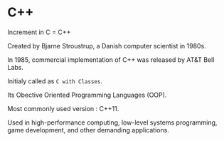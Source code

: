 # C++

Increment in C = C++

Created by Bjarne Stroustrup, a Danish computer scientist in 1980s.

In 1985, commercial implementation of C++ was released by AT&T Bell Labs.

Initialy called as `C with Classes`.

Its Obective Oriented Programming Languages (OOP).

Most commonly used version : C++11.

Used in high-performance computing, low-level systems programming, game development, and other demanding applications.
